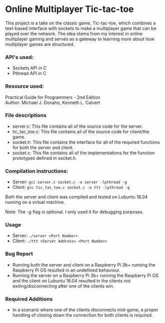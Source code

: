 # Online Multiplayer Tic-tac-toe
This project is a take on the classic game, Tic-tac-toe, which combines a text-based interface with sockets to make a multiplayer game that can be played over the network. The idea stems from my interest in online multiplayer gaming and serves as a gateway to learning more about how multiplayer games are structured.

### API's used:
- Sockets API in C  
- Pthread API in C  

### Resource used:
Practical Guide for Programmers - 2nd Edition  
Author: Michael J. Donaho, Kenneth L. Calvert
  
### File descriptions
- server.c: This file contains all of the source code for the server.
- tic_tac_toe.c: This file contains all of the source code for client/the game.
- socket.h: This file contains the interface for all of the required functions for both the server and client.
- socket.c: This file contains all of the implementations for the function prototypes defined in socket.h.

### Compilation instructions:
- Server: ```gcc server.c socket.c -o server -lpthread -g```  
- Client: ```gcc tic_tac_toe.c socket.c -o ttt -lpthread -g```  

Both the server and client was compiled and tested on Lubuntu 18.04 running on a virtual machine.

Note: The -g flag is optional. I only used it for debugging purposes.  

### Usage
- Server: `./server <Port Number>`   
- Client: `./ttt <Server Address> <Port Number>`
  
### Bug Report 
- Running both the server and client on a Raspberry Pi 3b+ running the Raspberry Pi OS resulted in an undefined behaviour.
- Running the server on a Raspberry Pi 3b+ running the Raspberry Pi OS and the client on Lubuntu 18.04 resulted in the clients
not exiting/disconnecting after one of the clients win.

### Required Additions
- In a scenario where one of the clients disconnects mid-game, a proper handling of closing down the connection for both clients
is required.
